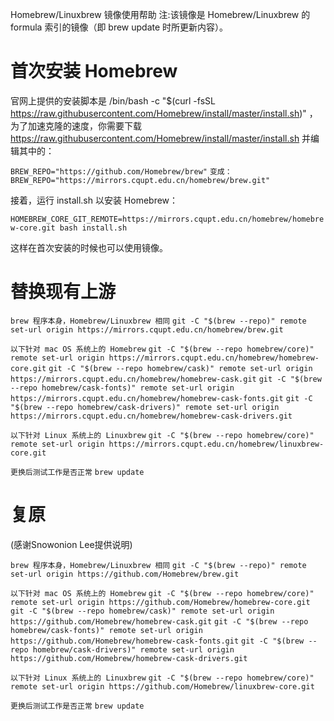 Homebrew/Linuxbrew 镜像使用帮助
注:该镜像是 Homebrew/Linuxbrew 的 formula 索引的镜像（即 brew update 时所更新内容）。

# 首次安装 Homebrew

官网上提供的安装脚本是 /bin/bash -c "$(curl -fsSL https://raw.githubusercontent.com/Homebrew/install/master/install.sh)" ，为了加速克隆的速度，你需要下载 https://raw.githubusercontent.com/Homebrew/install/master/install.sh 并编辑其中的：

`BREW_REPO="https://github.com/Homebrew/brew"`
`变成：`
`BREW_REPO="https://mirrors.cqupt.edu.cn/homebrew/brew.git"`

接着，运行 install.sh 以安装 Homebrew：

`HOMEBREW_CORE_GIT_REMOTE=https://mirrors.cqupt.edu.cn/homebrew/homebrew-core.git bash install.sh`

这样在首次安装的时候也可以使用镜像。

# 替换现有上游

`brew 程序本身，Homebrew/Linuxbrew 相同`
`git -C "$(brew --repo)" remote set-url origin https://mirrors.cqupt.edu.cn/homebrew/brew.git`

`以下针对 mac OS 系统上的 Homebrew`
`git -C "$(brew --repo homebrew/core)" remote set-url origin https://mirrors.cqupt.edu.cn/homebrew/homebrew-core.git`
`git -C "$(brew --repo homebrew/cask)" remote set-url origin https://mirrors.cqupt.edu.cn/homebrew/homebrew-cask.git`
`git -C "$(brew --repo homebrew/cask-fonts)" remote set-url origin https://mirrors.cqupt.edu.cn/homebrew/homebrew-cask-fonts.git`
`git -C "$(brew --repo homebrew/cask-drivers)" remote set-url origin https://mirrors.cqupt.edu.cn/homebrew/homebrew-cask-drivers.git`

`以下针对 Linux 系统上的 Linuxbrew`
`git -C "$(brew --repo homebrew/core)" remote set-url origin https://mirrors.cqupt.edu.cn/homebrew/linuxbrew-core.git`

`更换后测试工作是否正常`
`brew update`

# 复原

(感谢Snowonion Lee提供说明)

`brew 程序本身，Homebrew/Linuxbrew 相同`
`git -C "$(brew --repo)" remote set-url origin https://github.com/Homebrew/brew.git`

`以下针对 mac OS 系统上的 Homebrew`
`git -C "$(brew --repo homebrew/core)" remote set-url origin https://github.com/Homebrew/homebrew-core.git`
`git -C "$(brew --repo homebrew/cask)" remote set-url origin https://github.com/Homebrew/homebrew-cask.git`
`git -C "$(brew --repo homebrew/cask-fonts)" remote set-url origin https://github.com/Homebrew/homebrew-cask-fonts.git`
`git -C "$(brew --repo homebrew/cask-drivers)" remote set-url origin https://github.com/Homebrew/homebrew-cask-drivers.git`

`以下针对 Linux 系统上的 Linuxbrew`
`git -C "$(brew --repo homebrew/core)" remote set-url origin https://github.com/Homebrew/linuxbrew-core.git`

`更换后测试工作是否正常`
`brew update`
